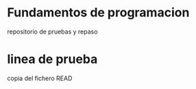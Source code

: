 # Fundamentos de programacion
repositorio de pruebas y repaso

# linea de prueba

copia del fichero READ
